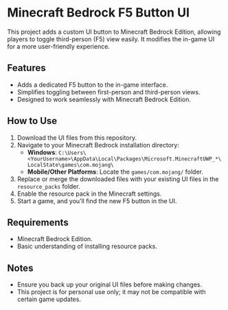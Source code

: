 # Minecraft Bedrock F5 Button UI

This project adds a custom UI button to Minecraft Bedrock Edition, allowing players to toggle third-person (F5) view easily. It modifies the in-game UI for a more user-friendly experience.

## Features
- Adds a dedicated F5 button to the in-game interface.
- Simplifies toggling between first-person and third-person views.
- Designed to work seamlessly with Minecraft Bedrock Edition.

## How to Use
1. Download the UI files from this repository.
2. Navigate to your Minecraft Bedrock installation directory:
   - **Windows**: `C:\Users\<YourUsername>\AppData\Local\Packages\Microsoft.MinecraftUWP_*\LocalState\games\com.mojang\`
   - **Mobile/Other Platforms**: Locate the `games/com.mojang/` folder.
3. Replace or merge the downloaded files with your existing UI files in the `resource_packs` folder.
4. Enable the resource pack in the Minecraft settings.
5. Start a game, and you’ll find the new F5 button in the UI.

## Requirements
- Minecraft Bedrock Edition.
- Basic understanding of installing resource packs.

## Notes
- Ensure you back up your original UI files before making changes.
- This project is for personal use only; it may not be compatible with certain game updates.
